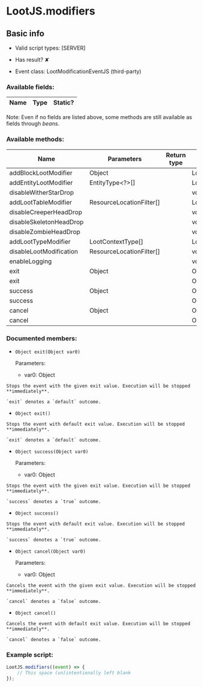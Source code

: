 # LootJS.modifiers

## Basic info

- Valid script types: [SERVER]

- Has result? ✘

- Event class: LootModificationEventJS (third-party)

### Available fields:

| Name | Type | Static? |
| ---- | ---- | ------- |

Note: Even if no fields are listed above, some methods are still available as fields through *beans*.

### Available methods:

| Name | Parameters | Return type | Static? |
| ---- | ---------- | ----------- | ------- |
| addBlockLootModifier | Object |  | LootActionsBuilderJS | ✘ |
| addEntityLootModifier | EntityType<?>[] |  | LootActionsBuilderJS | ✘ |
| disableWitherStarDrop |  |  | void | ✘ |
| addLootTableModifier | ResourceLocationFilter[] |  | LootActionsBuilderJS | ✘ |
| disableCreeperHeadDrop |  |  | void | ✘ |
| disableSkeletonHeadDrop |  |  | void | ✘ |
| disableZombieHeadDrop |  |  | void | ✘ |
| addLootTypeModifier | LootContextType[] |  | LootActionsBuilderJS | ✘ |
| disableLootModification | ResourceLocationFilter[] |  | void | ✘ |
| enableLogging |  |  | void | ✘ |
| exit | Object |  | Object | ✘ |
| exit |  |  | Object | ✘ |
| success | Object |  | Object | ✘ |
| success |  |  | Object | ✘ |
| cancel | Object |  | Object | ✘ |
| cancel |  |  | Object | ✘ |


### Documented members:

- `Object exit(Object var0)`

  Parameters:
  - var0: Object

```
Stops the event with the given exit value. Execution will be stopped **immediately**.

`exit` denotes a `default` outcome.
```

- `Object exit()`
```
Stops the event with default exit value. Execution will be stopped **immediately**.

`exit` denotes a `default` outcome.
```

- `Object success(Object var0)`

  Parameters:
  - var0: Object

```
Stops the event with the given exit value. Execution will be stopped **immediately**.

`success` denotes a `true` outcome.
```

- `Object success()`
```
Stops the event with default exit value. Execution will be stopped **immediately**.

`success` denotes a `true` outcome.
```

- `Object cancel(Object var0)`

  Parameters:
  - var0: Object

```
Cancels the event with the given exit value. Execution will be stopped **immediately**.

`cancel` denotes a `false` outcome.
```

- `Object cancel()`
```
Cancels the event with default exit value. Execution will be stopped **immediately**.

`cancel` denotes a `false` outcome.
```



### Example script:

```js
LootJS.modifiers((event) => {
	// This space (un)intentionally left blank
});
```

